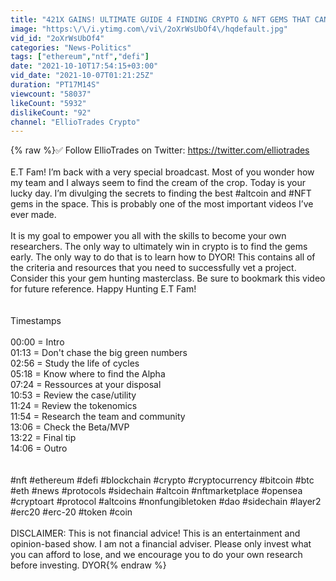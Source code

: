 ```yaml
---
title: "421X GAINS! ULTIMATE GUIDE 4 FINDING CRYPTO & NFT GEMS THAT CAN MAKE YOU RICH! | News & Insights"
image: "https:\/\/i.ytimg.com\/vi\/2oXrWsUbOf4\/hqdefault.jpg"
vid_id: "2oXrWsUbOf4"
categories: "News-Politics"
tags: ["ethereum","ntf","defi"]
date: "2021-10-10T17:54:15+03:00"
vid_date: "2021-10-07T01:21:25Z"
duration: "PT17M14S"
viewcount: "58037"
likeCount: "5932"
dislikeCount: "92"
channel: "EllioTrades Crypto"
---
```

{% raw %}✅ Follow EllioTrades on Twitter: <a rel="nofollow" target="blank" href="https://twitter.com/elliotrades">https://twitter.com/elliotrades</a> <br /><br />E.T Fam! I’m back with a very special broadcast. Most of you wonder how my team and I always seem to find the cream of the crop. Today is your lucky day. I’m divulging the secrets to finding the best #altcoin and #NFT gems in the space. This is probably one of the most important videos I’ve ever made. <br /><br />It is my goal to empower you all with the skills to become your own researchers. The only way to ultimately win in crypto is to find the gems early. The only way to do that is to learn how to DYOR! This contains all of the criteria and resources that you need to successfully vet a project. Consider this your gem hunting masterclass. Be sure to bookmark this video for future reference. Happy Hunting E.T Fam!<br /><br /><br />Timestamps<br /><br />00:00 = Intro<br />01:13 = Don't chase the big green numbers<br />02:56 = Study the life of cycles<br />05:18 = Know where to find the Alpha<br />07:24 = Ressources at your disposal<br />10:53 = Review the case/utility<br />11:24 = Review the tokenomics<br />11:54 = Research the team and community<br />13:06 = Check the Beta/MVP <br />13:22 = Final tip<br />14:06 = Outro<br /><br /><br />#nft #ethereum #defi #blockchain #crypto #cryptocurrency #bitcoin #btc #eth #news #protocols #sidechain #altcoin #nftmarketplace #opensea #cryptoart #protocol #altcoins #nonfungibletoken #dao #sidechain #layer2 #erc20 #erc-20 #token #coin<br /><br />DISCLAIMER: This is not financial advice! This is an entertainment and opinion-based show. I am not a financial adviser. Please only invest what you can afford to lose, and we encourage you to do your own research before investing. DYOR{% endraw %}
